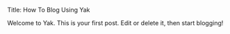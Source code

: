 Title: How To Blog Using Yak

Welcome to Yak. This is your first post. Edit or delete it, then start blogging!
